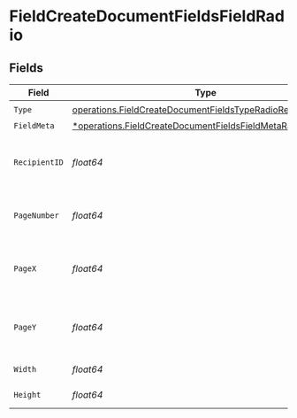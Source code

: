 # FieldCreateDocumentFieldsFieldRadio


## Fields

| Field                                                                                                                                   | Type                                                                                                                                    | Required                                                                                                                                | Description                                                                                                                             |
| --------------------------------------------------------------------------------------------------------------------------------------- | --------------------------------------------------------------------------------------------------------------------------------------- | --------------------------------------------------------------------------------------------------------------------------------------- | --------------------------------------------------------------------------------------------------------------------------------------- |
| `Type`                                                                                                                                  | [operations.FieldCreateDocumentFieldsTypeRadioRequest1](../../models/operations/fieldcreatedocumentfieldstyperadiorequest1.md)          | :heavy_check_mark:                                                                                                                      | N/A                                                                                                                                     |
| `FieldMeta`                                                                                                                             | [*operations.FieldCreateDocumentFieldsFieldMetaRadioRequest](../../models/operations/fieldcreatedocumentfieldsfieldmetaradiorequest.md) | :heavy_minus_sign:                                                                                                                      | N/A                                                                                                                                     |
| `RecipientID`                                                                                                                           | *float64*                                                                                                                               | :heavy_check_mark:                                                                                                                      | The ID of the recipient to create the field for.                                                                                        |
| `PageNumber`                                                                                                                            | *float64*                                                                                                                               | :heavy_check_mark:                                                                                                                      | The page number the field will be on.                                                                                                   |
| `PageX`                                                                                                                                 | *float64*                                                                                                                               | :heavy_check_mark:                                                                                                                      | The X coordinate of where the field will be placed.                                                                                     |
| `PageY`                                                                                                                                 | *float64*                                                                                                                               | :heavy_check_mark:                                                                                                                      | The Y coordinate of where the field will be placed.                                                                                     |
| `Width`                                                                                                                                 | *float64*                                                                                                                               | :heavy_check_mark:                                                                                                                      | The width of the field.                                                                                                                 |
| `Height`                                                                                                                                | *float64*                                                                                                                               | :heavy_check_mark:                                                                                                                      | The height of the field.                                                                                                                |